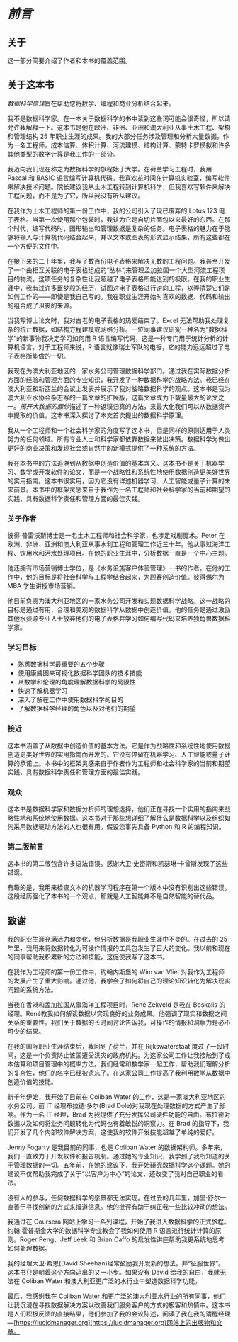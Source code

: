   

# *前言*

## 关于

这一部分简要介绍了作者和本书的覆盖范围。

## 关于这本书

*数据科学原理*旨在帮助您将数学、编程和商业分析结合起来。

我不是数据科学家。在一本关于数据科学的书中读到这些词可能会很奇怪，所以请允许我解释一下。这本书是他在欧洲、非洲、亚洲和澳大利亚从事土木工程、架构和管理结构 25 年职业生涯的成果。我的大部分任务涉及管理和分析大量数据。作为一名工程师，成本估算、体积计算、河流建模、结构计算、蒙特卡罗模拟和许多其他类型的数字计算是我工作的一部分。

我迈向我们现在称之为数据科学的旅程始于大学。在荷兰学习工程时，我用 Pascal 和 BASIC 语言编写计算机代码。我喜欢花时间在计算机实验室，编写软件来解决技术问题。院长建议我从土木工程转到计算机科学，但我喜欢写软件来解决工程问题，而不是为了它，所以我没有听从建议。

在我作为土木工程师的第一份工作中，我的公司引入了现已废弃的 Lotus 123 电子表格。当第一次使用那个包装时，我认为它是自切片面包以来最好的东西。在那个时代，编写代码时，图形输出和管理数据是复杂的任务。电子表格的魅力在于能够将输入与计算机代码结合起来，并以文本或图表的形式显示结果，所有这些都在一个方便的文件中。

在接下来的二十年里，我写了数百份电子表格来解决无数的工程问题。我甚至开发了一个由相互关联的电子表格组成的“丛林”,来管理孟加拉国一个大型河流工程项目的物流。这项任务的复杂性让我超越了电子表格所能达到的极限。在我的职业生涯中，我有过许多噩梦般的经历，试图对电子表格进行逆向工程，以弄清楚它们是如何工作的——即使是我自己写的。我在职业生涯开始时喜欢的数据、代码和输出的组合成了沮丧的来源。

当我写博士论文时，我对古老的电子表格的热爱结束了。Excel 无法帮助我处理复杂的统计数据，如结构方程建模或网络分析。一位同事建议研究一种名为“数据科学”的新事物我决定学习如何用 R 语言编写代码，这是一种专门用于统计分析的计算机语言。对于工程师来说，R 语言就像瑞士军队的电锯，它的能力远远超过了电子表格所能做的一切。

我现在为澳大利亚地区的一家水务公司管理数据科学部门。通过我在实际数据分析方面的经验和管理方面的专业知识，我开发了一种数据科学的战略方法。我已经在澳大利亚和新西兰的会议上发表并展示了我对战略数据科学的观点。这本书是我为澳大利亚水协会杂志写的一篇文章的扩展版，这篇文章成为下载量最大的论文之一。*揭开大数据的面纱*描述了一种返璞归真的方法，来最大化我们可以从数据资产中提取的价值。这本书深入探讨了本文首次提出的数据科学原理。

我从一个工程师和一个社会科学家的角度写了这本书，但是同样的原则适用于人类努力的任何领域。所有专业人士和科学家都依靠数据来做出决策。数据科学为做出更好的商业决策和发现社会或自然中的新模式提供了一种系统的方法。

我在本书中的方法追溯到从数据中创造价值的基本含义。这本书不是关于机器学习、数学或开发软件的论文，而是一个战略性和系统性地使用数据创造更美好世界的实用指南。这本书很实用，因为它没有详述机器学习、人工智能或量子计算的未来前景。本书中的框架灵感来自于我作为一名工程师和社会科学家的当前和期望的实践，具有数据科学责任和管理方面的最佳实践。

### 关于作者

彼得·普雷沃斯博士是一名土木工程师和社会科学家，也涉足戏剧魔术。Peter 在欧洲、非洲、亚洲和澳大利亚从事水利工程和管理工作近三十年。他从事过海洋工程、饮用水和污水处理项目。在他的职业生涯中，分析数据一直是一个中心主题。

他还拥有市场营销博士学位，是《水务设施客户体验管理》一书的作者。在他的工作中，他的目标是将社会科学与工程学结合起来，为顾客创造价值。彼得偶尔为 MBA 学生讲授市场营销。

他目前负责为澳大利亚地区的一家水务公司开发和实现数据科学战略。这一战略的目标是通过有用、合理和美观的数据科学从数据中创造价值。他的任务是通过激励其他水资源专业人士放弃他们的电子表格并学习如何编写代码来培养独角兽数据科学家。

### 学习目标

*   熟悉数据科学最重要的五个步骤
*   使用康威图来可视化数据科学团队的技术技能
*   从数学和伦理的角度理解数据科学的局限性
*   快速了解机器学习
*   深入了解在工作中使用数据科学的目的
*   了解数据科学经理的角色以及对他们的期望

### 接近

这本书涵盖了从数据中创造价值的基本方法。它是作为战略性和系统性地使用数据创造更美好世界的实用指南而开发的。它没有停留在机器学习、人工智能或量子计算的承诺上。本书中的框架灵感来自于作者作为工程师和社会科学家的当前和期望实践，具有数据科学责任和管理方面的最佳实践。

### 观众

这本书是数据科学家和数据分析师的理想选择，他们正在寻找一个实用的指南来战略性地和系统地使用数据。这本书对于那些想详细了解什么是数据科学以及组织如何采用数据驱动方法的人也很有用。假设您事先具备 Python 和 R 的编程知识。

### 第二版前言

这本书的第二版包含许多语法错误。感谢大卫·史密斯和凯瑟琳·卡曾斯发现了这些错误。

有趣的是，我用来检查文本的机器学习程序在第一个版本中没有识别出这些错误。这段经历强化了本书的一个观点，那就是人工智能并不是自然智能的替代品。

## 致谢

我的职业生涯充满活力和变化，但分析数据是我职业生涯中不变的。在过去的 25 年里，我用来将数据转化为可操作情报的工具包发生了巨大的变化。我以前和现在的同事帮助我积累新的方法和技能，这促使我写了这本书。

在我作为工程师的第一份工作中，约翰内斯堡的 Wim van Vliet 对我作为工程师的发展产生了重大影响。通过他，我学会了如何将自己的理论知识转化为解决现实问题的系统方法。

当我在香港和孟加拉国从事海洋工程项目时，René Zekveld 是我在 Boskalis 的经理。René教我如何解读数据以实现良好的业务成果。他强调了现实和数据之间关系的重要性。我们关于数据的长时间讨论告诉我，可操作的情报和洞察力是必不可少的结果。

在我的国际职业生涯结束后，我回到了荷兰，并在 Rijkswaterstaat 度过了一段时间，这是一个负责防止该国遭受洪灾的政府机构。为这家公司工作让我接触到了成本估算和项目管理中的概率方法。我们经常和数学家一起工作，帮助我们理解分析的复杂性，他们的名字已经被遗忘了。在这家公司工作提高了我利用数学从数据中创造价值的技能。

新千年伊始，我开始了目前在 Coliban Water 的工作，这是一家澳大利亚地区的水务公司。前 IT 经理布拉德·多尔(Brad Dole)对我现在处理数据的方式产生了影响。作为一名 IT 经理，Brad 为我提供了充分发挥公司硬件功能的自由。布拉德对数据以及如何将业务问题转化为代码也有着敏锐的洞察力。在 Brad 的指导下，我们开发了几个内部软件解决方案，这使我的软件开发技能超越了单纯的爱好。

Jenny Fogarty 是我目前的同事，也是 Coliban Water 的数据架构师。多年来，我们一直致力于开发软件和报告机制。通过她的专业知识，我学到了我所知道的关于管理数据的一切。五年前，在她的建议下，我开始研究数据科学这个课题。她的建议不仅帮助我完成了关于“以客户为中心”的论文，还改变了我对自己职业的看法。

没有人的参与，任何数据科学的愿景都无法实现。在过去的几年里，加里·舒尔一直善于寻找创新的方式来报道信息。他的批评有助于纠正我一些比较冲动的想法。

我通过在 Coursera 网站上学习一系列课程，开始了我进入数据科学的正式旅程。约翰·霍普斯金大学的数据科学专业教会了我如何使用 R 语言进行统计计算的原则。Roger Peng、Jeff Leek 和 Brian Caffo 的启发性讲座帮助我更系统地思考如何处理数据。

我的经理大卫·希恩(David Sheehan)经常鼓励我开发新的想法，并“征服世界”。这本书只是朝着这个方向迈出的又一小步。如果没有 David 给我的自由，我就无法在 Coliban Water 和澳大利亚更广泛的水行业中塑造数据科学功能。

最后，我感谢我在 Coliban Water 和更广泛的澳大利亚水行业的所有同事，他们让我沉浸在寻找数据解决方案以改善我们服务客户的方式的极客和热情中。这本书是人们积极反馈的直接结果，他们参加了我的会议陈述，阅读了我在我的清醒经理—[https://lucidmanager.org](https://lucidmanager.org)网站上的出版物和文章。